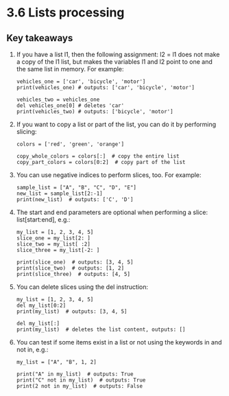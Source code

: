 # 3.6 Lists processing

## Key takeaways

1. If you have a list l1, then the following assignment: l2 = l1 does not make a copy of the l1 list, but makes the
   variables l1 and l2 point to one and the same list in memory. For example:
   ```
   vehicles_one = ['car', 'bicycle', 'motor']
   print(vehicles_one) # outputs: ['car', 'bicycle', 'motor']

   vehicles_two = vehicles_one
   del vehicles_one[0] # deletes 'car'
   print(vehicles_two) # outputs: ['bicycle', 'motor']
   ```

2. If you want to copy a list or part of the list, you can do it by performing slicing:
    ```
    colors = ['red', 'green', 'orange']

    copy_whole_colors = colors[:]  # copy the entire list
    copy_part_colors = colors[0:2]  # copy part of the list
    ```

3. You can use negative indices to perform slices, too. For example:
    ```
    sample_list = ["A", "B", "C", "D", "E"]
    new_list = sample_list[2:-1]
    print(new_list)  # outputs: ['C', 'D']
    ```

4. The start and end parameters are optional when performing a slice: list[start:end], e.g.:
    ```
    my_list = [1, 2, 3, 4, 5]
    slice_one = my_list[2: ]
    slice_two = my_list[ :2]
    slice_three = my_list[-2: ]

    print(slice_one)  # outputs: [3, 4, 5]
    print(slice_two)  # outputs: [1, 2]
    print(slice_three)  # outputs: [4, 5]
    ```

5. You can delete slices using the del instruction:
    ```
    my_list = [1, 2, 3, 4, 5]
    del my_list[0:2]
    print(my_list)  # outputs: [3, 4, 5]

    del my_list[:]
    print(my_list)  # deletes the list content, outputs: []
    ```
   
6. You can test if some items exist in a list or not using the keywords in and not in, e.g.:
    ```
    my_list = ["A", "B", 1, 2]

    print("A" in my_list)  # outputs: True
    print("C" not in my_list)  # outputs: True
    print(2 not in my_list)  # outputs: False
    ```